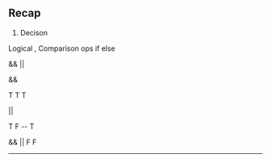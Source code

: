 ## Recap 

1. Decison

Logical , Comparison ops
if else 


&&   || 

&& 

T T    T


|| 

T   F   -- T 

&& || 
F F   


--------------






